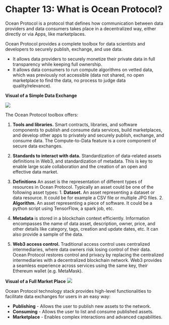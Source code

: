 # Chapter 13: What is Ocean Protocol?

<dialog character="mantaray">It's an entire ecosystem that lies in the depths of the Ocean. It's dark and mystical, but the creatures here are warm and welcoming</dialog>

Ocean Protocol is a protocol that defines how communication between data providers and data consumers takes place in a decentralized way, either directly or via Apps, like marketplaces.

Ocean Protocol provides a complete toolbox for data scientists and developers to securely publish, exchange, and use data.

- It allows data providers to securely monetize their private data in full transparency while keeping full ownership.
- It allows data consumers to run compute algorithms on vetted data, which was previously not accessible (data not shared, no open marketplace to find the data, no process to judge data quality/relevance).

**Visual of a Simple Data Exchange**

<img src="/images/chapter13_0.png" />

The Ocean Protocol toolbox offers:

1. **Tools and libraries.** Smart contracts, libraries, and software components to publish and consume data services, build marketplaces, and develop other apps to privately and securely publish, exchange, and consume data. The Compute-to-Data feature is a core component of secure data exchanges.

2. **Standards to interact with data.** Standardization of data-related assets definitions in Web3, and standardization of metadata. This is key to enable large scale collaboration and the creation of an open and effective data market.

  1. **Definitions** An asset is the representation of different types of resources in Ocean Protocol. Typically an asset could be one of the following asset types:
    1. **Dataset.** An asset representing a dataset or data resource. It could be for example a CSV file or multiple JPG files.
    2. **Algorithm.** An asset representing a piece of software. It could be a python script using TensorFlow, a spark job, etc.
  2. **Metadata** is stored in a blockchain context efficiently. Information encompasses the name of data asset, description, owner, price, and other details like category, tags, creation and update dates, etc. It can also provide a sample of the data.

3. **Web3 access control.** Traditional access control uses centralized intermediaries, where data owners risk losing control of their data. Ocean Protocol restores control and privacy by replacing the centralized intermediaries with a decentralized blockchain network. Web3 provides a seamless experience across services using the same key, their Ethereum wallet (e.g. MetaMask).

**Visual of a Full Market Place**
<img src="/images/chapter13_1.png" />

Ocean Protocol technology stack provides high-level functionalities to facilitate data exchanges for users in an easy way:

- **Publishing** - Allows the user to publish new assets to the network.
- **Consuming** - Allows the user to list and consume published assets. 
- **Marketplace** - Enables complex interactions and advanced capabilities.
